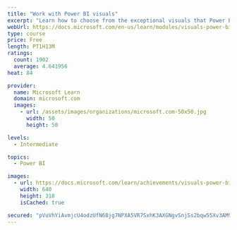 ```yaml
---
title: "Work with Power BI visuals"
excerpt: "Learn how to choose from the exceptional visuals that Power BI makes available to you. Formatting visuals will direct the user’s attention to exactly where you want it, while helping to make the visual easier to read and interpret. You will also learn about how to use key performance indicators (KPIs)."
webUrl: https://docs.microsoft.com/en-us/learn/modules/visuals-power-bi/
type: course
price: Free
length: PT1H13M
ratings:
  count: 1902
  average: 4.641956
heat: 84

provider:
  name: Microsoft Learn
  domain: microsoft.com
  images:
    - url: /assets/images/organizations/microsoft.com-50x50.jpg
      width: 50
      height: 50

levels:
  - Intermediate

topics:
  - Power BI

images:
  - url: https://docs.microsoft.com/learn/achievements/visuals-power-bi-social.png
    width: 640
    height: 318
    isCached: true

secured: "pVuVhYiAvmjcU4odzUfN68jg7NPXA5VR7SxhK3AXGNgvSnjSs2bqw55Xv3AM90PZaggdzUdlCj6QRcFBLcS1HB+62g/iIGJCTryiDSQn0xQnb5bd8bLs2MQv2+n4G++gq3IpWsrfpo8XS8CM4kuMUc2AwLLS2mvktiLiU9i4QllwKWnDjm0gbqPqLGdSwbT+KOue1Kh6AtTZyXJYcVJWuDt7krEX7Sf1bstA1xWzSJhxNwZEgq57vlMRp9NYsVsPx82ohaS2ezyjJjxO61HUAeT3xEOzWl3pK0IosFM1vLCzV9XCwMLM6W4c68Yn/0dQRGEpEAJzxE+LfoQJVuQP6B0jhy1Wd5GCBYXiu8rd/aqh1Uh1LO1CmkP2HDgB7VVx9QNPvVbuu0MNhL4oECRIpsV/k+Cc5ZCenMuhPdAN7cs=;5ikoZHt2sMZmecOnWSRACg=="
---
```


